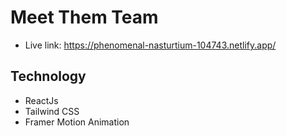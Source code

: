 # Meet Them Team

- Live link: https://phenomenal-nasturtium-104743.netlify.app/

## Technology

- ReactJs
- Tailwind CSS
- Framer Motion Animation
